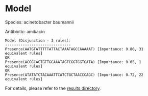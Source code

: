 
# Model

Species: acinetobacter baumannii

Antibiotic: amikacin

```
Model (Disjunction - 3 rules):
------------------------------
Presence(AATGTATTTTTATTACTAAATAGCCAAAAAT) [Importance: 0.80, 31 equivalent rules]
OR
Presence(ACGGCACTGTTGCAAATAGTCGGTGGTGATA) [Importance: 0.65, 1 equivalent rules]
OR
Presence(ATATATCTACAAATTCATCTGCTAACCCAGC) [Importance: 0.72, 22 equivalent rules]

```

For details, please refer to the [results directory](../../../../../results/scm_b/acinetobacter+baumannii/amikacin/repeat_4/).

